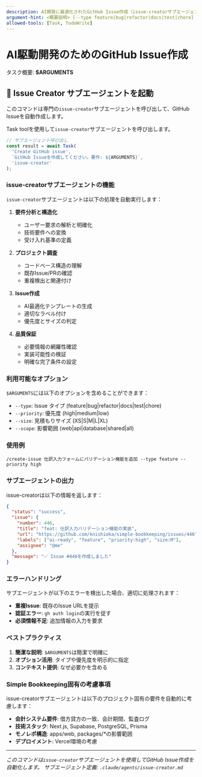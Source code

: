 ```yaml
---
description: AI開発に最適化されたGitHub Issue作成（issue-creatorサブエージェント使用）
argument-hint: <概要説明> [--type feature|bug|refactor|docs|test|chore] [--priority high|medium|low]
allowed-tools: [Task, TodoWrite]
---
```


# AI駆動開発のためのGitHub Issue作成

タスク概要: **$ARGUMENTS**

## 🚀 Issue Creator サブエージェントを起動

このコマンドは専門の`issue-creator`サブエージェントを呼び出して、GitHub Issueを自動作成します。

Task toolを使用して`issue-creator`サブエージェントを呼び出します。

```typescript
// サブエージェント呼び出し
const result = await Task(
  'Create GitHub issue',
  `GitHub Issueを作成してください。要件: ${ARGUMENTS}`,
  'issue-creator'
);
```

### issue-creatorサブエージェントの機能

`issue-creator`サブエージェントは以下の処理を自動実行します：

1. **要件分析と構造化**
   - ユーザー要求の解析と明確化
   - 技術要件への変換
   - 受け入れ基準の定義

2. **プロジェクト調査**
   - コードベース構造の理解
   - 既存Issue/PRの確認
   - 重複検出と関連付け

3. **Issue作成**
   - AI最適化テンプレートの生成
   - 適切なラベル付け
   - 優先度とサイズの判定

4. **品質保証**
   - 必要情報の網羅性確認
   - 実装可能性の検証
   - 明確な完了条件の設定

### 利用可能なオプション

`$ARGUMENTS`には以下のオプションを含めることができます：

- `--type`: Issue タイプ (feature|bug|refactor|docs|test|chore)
- `--priority`: 優先度 (high|medium|low)
- `--size`: 見積もりサイズ (XS|S|M|L|XL)
- `--scope`: 影響範囲 (web|api|database|shared|all)

### 使用例

```
/create-issue 仕訳入力フォームにバリデーション機能を追加 --type feature --priority high
```

### サブエージェントの出力

issue-creatorは以下の情報を返します：

```json
{
  "status": "success",
  "issue": {
    "number": 446,
    "title": "feat: 仕訳入力バリデーション機能の実装",
    "url": "https://github.com/knishioka/simple-bookkeeping/issues/446",
    "labels": ["ai-ready", "feature", "priority:high", "size:M"],
    "assignee": "@me"
  },
  "message": "✅ Issue #446を作成しました"
}
```

### エラーハンドリング

サブエージェントが以下のエラーを検出した場合、適切に処理されます：

- **重複Issue**: 既存のIssue URLを提示
- **認証エラー**: `gh auth login`の実行を促す
- **必須情報不足**: 追加情報の入力を要求

### ベストプラクティス

1. **簡潔な説明**: `$ARGUMENTS`は簡潔で明確に
2. **オプション活用**: タイプや優先度を明示的に指定
3. **コンテキスト提供**: なぜ必要かを含める

### Simple Bookkeeping固有の考慮事項

issue-creatorサブエージェントは以下のプロジェクト固有の要件を自動的に考慮します：

- **会計システム要件**: 借方貸方の一致、会計期間、監査ログ
- **技術スタック**: Next.js, Supabase, PostgreSQL, Prisma
- **モノレポ構造**: apps/web, packages/\*の影響範囲
- **デプロイメント**: Vercel環境の考慮

---

_このコマンドは`issue-creator`サブエージェントを使用してGitHub Issue作成を自動化します。_
_サブエージェント定義: `.claude/agents/issue-creator.md`_
